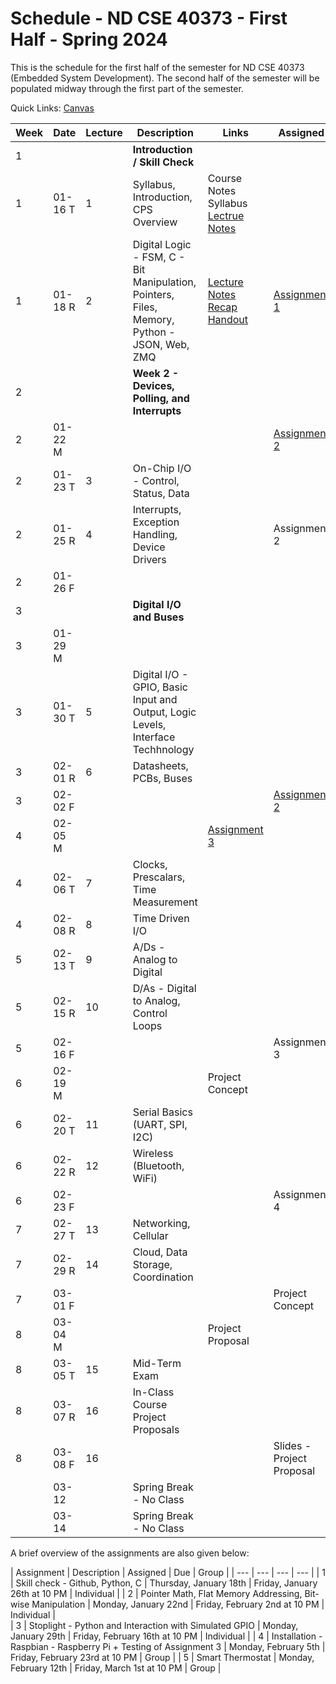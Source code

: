 # Schedule - ND CSE 40373 - First Half - Spring 2024

This is the schedule for the first half of the semester for ND CSE 40373 (Embedded System Development).  The second half of the semester will be populated midway through the first part of the semester.

Quick Links: [Canvas](https://canvas.nd.edu)

| **Week** | **Date** | **Lecture** | **Description** | **Links** | **Assigned** | **Due** |
| --- | --- | --- | --- | --- | --- | --- |
| 1 | | | **Introduction / Skill Check** | | |
| 1 | 01-16 T |  1 | Syllabus, Introduction, CPS Overview | Course Notes <br> Syllabus <br> [Lectrue Notes](https://github.com/adstriegel/cse40373-sp24/blob/main/course-mats/lectures/01-16-24-Lecture-01/notes.md) | |
| 1 | 01-18 R |  2 | Digital Logic - FSM, C - Bit Manipulation, Pointers, Files, Memory, Python - JSON, Web, ZMQ | [Lecture Notes](https://github.com/adstriegel/cse40373-sp24/blob/main/course-mats/lectures/01-18-24-Lecture-02/notes.md) <br> [Recap](https://github.com/adstriegel/cse40373-sp24/blob/main/course-mats/lectures/01-18-24-Lecture-02/recap.md) <br> [Handout](https://github.com/adstriegel/cse40373-sp24/blob/main/course-mats/lectures/01-18-24-Lecture-02/Handout-Lecture02.pdf) | [Assignment 1](https://canvas.nd.edu/courses/91970/assignments/245144) | |
| 2 | | | **Week 2 - Devices, Polling, and Interrupts** | | |
| 2 | 01-22 M | | | | [Assignment 2](https://canvas.nd.edu/courses/91970/assignments/250335) | | 
| 2 | 01-23 T |  3 | On-Chip I/O - Control, Status, Data | | |
| 2 | 01-25 R |  4 | Interrupts, Exception Handling, Device Drivers | | Assignment 2 | |
| 2 | 01-26 F | | | | | [Assignment 1](https://canvas.nd.edu/courses/91970/assignments/245144) |
| 3 | | | **Digital I/O and Buses** | | | 
| 3 | 01-29 M | | | | | | 
| 3 | 01-30 T |  5 | Digital I/O - GPIO, Basic Input and Output, Logic Levels, Interface Techhnology | | |
| 3 | 02-01 R |  6 | Datasheets, PCBs, Buses | | |
| 3 | 02-02 F | | | | [Assignment 2](https://canvas.nd.edu/courses/91970/assignments/250335) |
| 4 | 02-05 M | | | [Assignment 3](https://github.com/adstriegel/cse40373-sp24/blob/main/assignments/assignment03/assignment03.md) | | 
| 4 | 02-06 T |  7 | Clocks, Prescalars, Time Measurement | | |
| 4 | 02-08 R |  8 | Time Driven I/O | | |
| 5 | 02-13 T |  9 | A/Ds - Analog to Digital | | |
| 5 | 02-15 R | 10 | D/As - Digital to Analog, Control Loops | | | 
| 5 | 02-16 F | | | | Assignment 3 | | 
| 6 | 02-19 M |    | | Project Concept | |
| 6 | 02-20 T | 11 | Serial Basics (UART, SPI, I2C) | | |
| 6 | 02-22 R | 12 | Wireless (Bluetooth, WiFi) | | |
| 6 | 02-23 F | | | | Assignment 4 |
| 7 | 02-27 T | 13 | Networking, Cellular | | |
| 7 | 02-29 R | 14 | Cloud, Data Storage, Coordination | | |
| 7 | 03-01 F | | | | Project Concept |  
| 8 | 03-04 M | | | Project Proposal | | 
| 8 | 03-05 T | 15 | Mid-Term Exam | | | 
| 8 | 03-07 R | 16 | In-Class Course Project Proposals | | |   
| 8 | 03-08 F | 16 | | | Slides - Project Proposal | 
|   | 03-12 | | Spring Break - No Class | | | 
|   | 03-14 | | Spring Break - No Class | | | 
  
A brief overview of the assignments are also given below:

| Assignment | Description | Assigned | Due | Group | 
| --- | --- | --- | --- | 
| 1 | Skill check - Github, Python, C | Thursday, January 18th | Friday, January 26th at 10 PM | Individual | 
| 2 | Pointer Math, Flat Memory Addressing, Bit-wise Manipulation | Monday, January 22nd | Friday, February 2nd at 10 PM | Individual |     
| 3 | Stoplight - Python and Interaction with Simulated GPIO | Monday, January 29th | Friday, February 16th at 10 PM | Individual | 
| 4 | Installation - Raspbian - Raspberry Pi + Testing of Assignment 3 | Monday, February 5th | Friday, February 23rd at 10 PM | Group | 
| 5 | Smart Thermostat | Monday, February 12th | Friday, March 1st at 10 PM | Group | 


